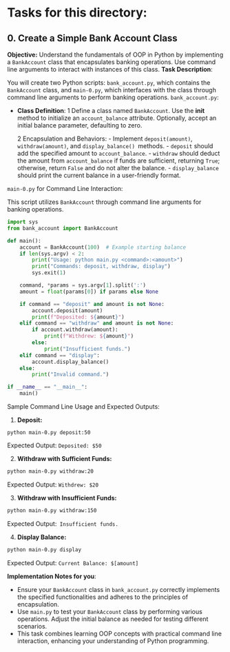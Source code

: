  # Tasks for this directory:

 ## 0. Create a Simple Bank Account Class

 __Objective:__ Understand the fundamentals of OOP in Python by implementing a `BankAccount` class that encapsulates banking operations. Use command line arguments to interact with instances of this class.
__Task Description__:

You will create two Python scripts: `bank_account.py`, which contains the `BankAccount` class, and `main-0.py`, which interfaces with the class through command line arguments to perform banking operations.
`bank_account.py`:

- __Class Definition__:
    1 Define a class named `BankAccount`.
        Use the __init__ method to initialize an `account_balance` attribute. Optionally, accept an initial balance parameter, defaulting to zero.

    2 Encapsulation and Behaviors:
        - Implement `deposit(amount)`, `withdraw(amount)`, and `display_balance() `methods.
        - `deposit` should add the specified amount to `account_balance`.
        - `withdraw` should deduct the amount from `account_balance` if funds are sufficient, returning `True`; otherwise, return `False` and do not alter the balance.
        - `display_balance` should print the current balance in a user-friendly format.

`main-0.py` for Command Line Interaction:

This script utilizes `BankAccount` through command line arguments for banking operations.

```py
import sys
from bank_account import BankAccount

def main():
    account = BankAccount(100)  # Example starting balance
    if len(sys.argv) < 2:
        print("Usage: python main.py <command>:<amount>")
        print("Commands: deposit, withdraw, display")
        sys.exit(1)

    command, *params = sys.argv[1].split(':')
    amount = float(params[0]) if params else None

    if command == "deposit" and amount is not None:
        account.deposit(amount)
        print(f"Deposited: ${amount}")
    elif command == "withdraw" and amount is not None:
        if account.withdraw(amount):
            print(f"Withdrew: ${amount}")
        else:
            print("Insufficient funds.")
    elif command == "display":
        account.display_balance()
    else:
        print("Invalid command.")

if __name__ == "__main__":
    main()
```

Sample Command Line Usage and Expected Outputs:

1. __Deposit:__

```shell
python main-0.py deposit:50
```

Expected Output: `Deposited: $50`

2. __Withdraw with Sufficient Funds:__

```sh
python main-0.py withdraw:20
```

Expected Output: `Withdrew: $20`

3. __Withdraw with Insufficient Funds:__

```sh
python main-0.py withdraw:150
```

Expected Output:` Insufficient funds.`

4. __Display Balance:__

```sh
python main-0.py display
```

Expected Output: `Current Balance: $[amount]`

__Implementation Notes for you__:

- Ensure your `BankAccount` class in `bank_account.py` correctly implements the specified functionalities and adheres to the principles of encapsulation.
- Use `main.py` to test your `BankAccount` class by performing various operations. Adjust the initial balance as needed for testing different scenarios.
- This task combines learning OOP concepts with practical command line interaction, enhancing your understanding of Python programming.
